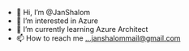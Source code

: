 - 👋 Hi, I’m @JanShalom
- 👀 I’m interested in Azure
- 🌱 I’m currently learning Azure Architect
- 📫 How to reach me ...janshalommail@gmail.com

<!---
JanShalom/JanShalom is a ✨ special ✨ repository because its `README.md` (this file) appears on your GitHub profile.
You can click the Preview link to take a look at your changes.
--->
